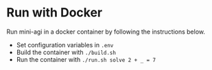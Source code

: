 # Run with Docker
Run mini-agi in a docker container by following
the instructions below.

- Set configuration variables in `.env`
- Build the container with `./build.sh`
- Run the container with `./run.sh solve 2 + _ = 7`
